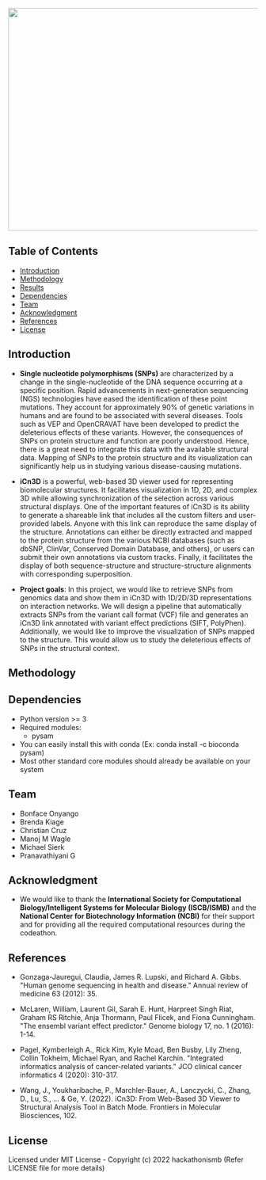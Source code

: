 <p align = "center">
  <img src = "https://user-images.githubusercontent.com/74168582/178574993-f3225e4e-63c5-4f67-8804-2aa4480ff24d.png" width="700" height="450">
</p>


## Table of Contents
- [Introduction](#Introduction)
- [Methodology](#Methodology)
- [Results](#Results)
- [Dependencies](#Dependencies)
- [Team](#Team)
- [Acknowledgment](#Acknowledgment)
- [References](#References)
- [License](#License)

## Introduction

- **Single nucleotide polymorphisms (SNPs)** are characterized by a change in the single-nucleotide of the DNA sequence occurring at a specific position. Rapid advancements in next-generation sequencing (NGS) technologies have eased the identification of these point mutations. They account for approximately 90% of genetic variations in humans and are found to be associated with several diseases. Tools such as VEP and OpenCRAVAT have been developed to predict the deleterious effects of these variants. However, the consequences of SNPs on protein structure and function are poorly understood. Hence, there is a great need to integrate this data with the available structural data. Mapping of SNPs to the protein structure and its visualization can significantly help us in studying various disease-causing mutations.

- **iCn3D** is a powerful, web-based 3D viewer used for representing biomolecular structures. It facilitates visualization in 1D, 2D, and complex 3D while allowing synchronization of the selection across various structural displays. One of the important features of iCn3D is its ability to generate a shareable link that includes all the custom filters and user-provided labels. Anyone with this link can reproduce the same display of the structure. Annotations can either be directly extracted and mapped to the protein structure from the various NCBI databases (such as dbSNP, ClinVar, Conserved Domain Database, and others), or users can submit their own annotations via custom tracks. Finally, it facilitates the display of both sequence-structure and structure-structure alignments with corresponding superposition.

- **Project goals**: In this project, we would like to retrieve SNPs from genomics data and show them in iCn3D with 1D/2D/3D representations on interaction networks. We will design a pipeline that automatically extracts SNPs from the variant call format (VCF) file and generates an iCn3D link annotated with variant effect predictions (SIFT, PolyPhen). Additionally, we would like to improve the visualization of SNPs mapped to the structure. This would allow us to study the deleterious effects of SNPs in the structural context.



## Methodology


## Dependencies
- Python version >= 3
- Required modules:
  * pysam
- You can easily install this with conda (Ex: conda install -c bioconda pysam)
- Most other standard core modules should already be available on your system


## Team 
- Bonface Onyango
- Brenda Kiage
- Christian Cruz
- Manoj M Wagle
- Michael Sierk
- Pranavathiyani G

## Acknowledgment
- We would like to thank the **International Society for Computational Biology/Intelligent Systems for Molecular Biology (ISCB/ISMB)** and the **National Center for Biotechnology Information (NCBI)** for their support and for providing all the required computational resources during the codeathon.


## References
- Gonzaga-Jauregui, Claudia, James R. Lupski, and Richard A. Gibbs. "Human genome sequencing in health and disease." Annual review of medicine 63 (2012): 35.

- McLaren, William, Laurent Gil, Sarah E. Hunt, Harpreet Singh Riat, Graham RS Ritchie, Anja Thormann, Paul Flicek, and Fiona Cunningham. "The ensembl variant effect predictor." Genome biology 17, no. 1 (2016): 1-14.

- Pagel, Kymberleigh A., Rick Kim, Kyle Moad, Ben Busby, Lily Zheng, Collin Tokheim, Michael Ryan, and Rachel Karchin. "Integrated informatics analysis of cancer-related variants." JCO clinical cancer informatics 4 (2020): 310-317.

- Wang, J., Youkharibache, P., Marchler-Bauer, A., Lanczycki, C., Zhang, D., Lu, S., ... & Ge, Y. (2022). iCn3D: From Web-Based 3D Viewer to Structural Analysis Tool in Batch Mode. Frontiers in Molecular Biosciences, 102.


## License
Licensed under MIT License - Copyright (c) 2022 hackathonismb (Refer LICENSE file for more details)
